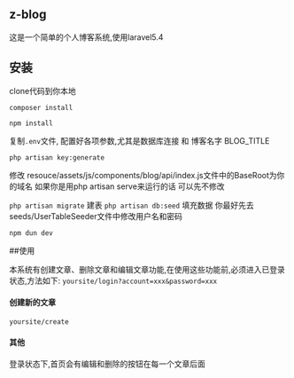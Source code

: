 ## z-blog

这是一个简单的个人博客系统,使用laravel5.4

## 安装

clone代码到你本地

```composer install```

```npm install```

复制```.env```文件, 配置好各项参数,尤其是数据库连接 和 博客名字  BLOG_TITLE

```php artisan key:generate```

修改 resouce/assets/js/components/blog/api/index.js文件中的BaseRoot为你的域名
如果你是用php artisan serve来运行的话 可以先不修改

```php artisan migrate``` 建表
```php artisan db:seed``` 填充数据  你最好先去seeds/UserTableSeeder文件中修改用户名和密码

```npm dun dev```

##使用

本系统有创建文章、删除文章和编辑文章功能,在使用这些功能前,必须进入已登录状态,方法如下:
```yoursite/login?account=xxx&password=xxx  ```

#### 创建新的文章
```yoursite/create```

#### 其他
登录状态下,首页会有编辑和删除的按钮在每一个文章后面
